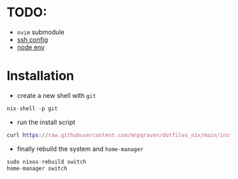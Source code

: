 # TODO:

- `nvim` submodule
- [ssh config](https://nixos.wiki/wiki/SSH_public_key_authentication)
- [node env](https://nixos.wiki/wiki/Node.js)

# Installation

- create a new shell with `git`

```nix
nix-shell -p git
```

- run the install script

```nix
curl https://raw.githubusercontent.com/mnpqraven/dotfiles_nix/main/install.sh | sh -
```

- finally rebuild the system and `home-manager`

```nix
sudo nixos-rebuild switch
home-manager switch
```
